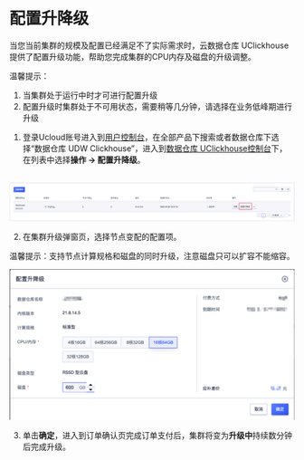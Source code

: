 # 配置升降级

当您当前集群的规模及配置已经满足不了实际需求时，云数据仓库 UClickhouse 提供了配置升级功能，帮助您完成集群的CPU内存及磁盘的升级调整。

<p class="tip">
温馨提示：
  <ol>
  <li>当集群处于运行中时才可进行配置升级</li>
    <li>配置升级时集群处于不可用状态，需要稍等几分钟，请选择在业务低峰期进行升级</li>
  </ol>
</p>

1. 登录Ucloud账号进入到[用户控制台](https://passport.ucloud.cn/#login)，在全部产品下搜索或者数据仓库下选择“数据仓库 UDW Clickhouse”，进入到[数据仓库 UClickhouse控制台](https://console.ucloud.cn/udw/clickhouse)下，在列表中选择**操作 -> 配置升降级**。

​     ![cluster_resize](images/cluster_resize.png)

2. 在集群升级弹窗页，选择节点变配的配置项。

<p class="tip">
  温馨提示：支持节点计算规格和磁盘的同时升级，注意磁盘只可以扩容不能缩容。
</p>

![clickhouse-resize-window](images/clickhouse-resize-window.png)

3. 单击**确定**，进入到订单确认页完成订单支付后，集群将变为**升级中**持续数分钟后完成升级。